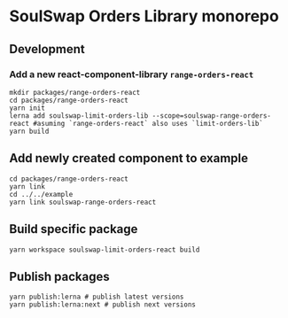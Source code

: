 # SoulSwap Orders Library monorepo

## Development
### Add a new react-component-library `range-orders-react`

```shell
mkdir packages/range-orders-react
cd packages/range-orders-react
yarn init
lerna add soulswap-limit-orders-lib --scope=soulswap-range-orders-react #asuming `range-orders-react` also uses `limit-orders-lib`
yarn build
```

## Add newly created component to example
```shell
cd packages/range-orders-react
yarn link
cd ../../example
yarn link soulswap-range-orders-react
```
## Build specific package
```shell
yarn workspace soulswap-limit-orders-react build
```

## Publish packages
```shell
yarn publish:lerna # publish latest versions
yarn publish:lerna:next # publish next versions
```